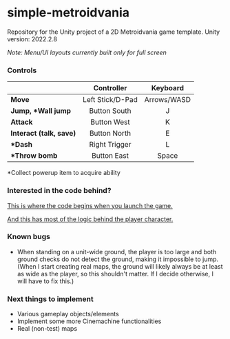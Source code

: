 # simple-metroidvania
Repository for the Unity project of a 2D Metroidvania game template.
Unity version: 2022.2.8

*Note: Menu/UI layouts currently built only for full screen*

### Controls
|  | Controller | Keyboard |
| - | :---: | :---: |
| **Move** | Left Stick/D-Pad | Arrows/WASD |
| **Jump, \*Wall jump** | Button South | J |
| **Attack** | Button West | K |
| **Interact (talk, save)** | Button North | E |
| **\*Dash** | Right Trigger | L |
| **\*Throw bomb** | Button East | Space |

\*Collect powerup item to acquire ability

### Interested in the code behind?
[This is where the code begins when you launch the game.](/SimpleMetroidvania/Assets/Scripts/GameManagement/GameManager.cs)

[And this has most of the logic behind the player character.](/SimpleMetroidvania/Assets/Scripts/Player/PlayerController.cs)

### Known bugs
- When standing on a unit-wide ground, the player is too large and both ground checks do not detect the ground, making it impossible to jump. (When I start creating real maps, the ground will likely always be at least as wide as the player, so this shouldn't matter. If I decide otherwise, I will have to fix this.)

### Next things to implement
- Various gameplay objects/elements
- Implement some more Cinemachine functionalities
- Real (non-test) maps
